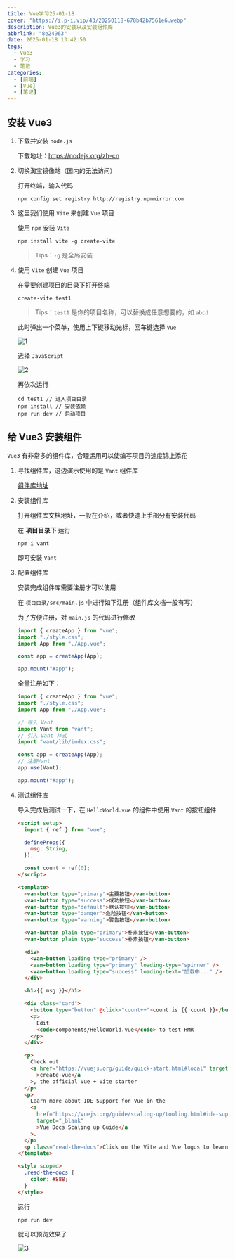 ```yaml
---
title: Vue学习25-01-18
cover: "https://i.p-i.vip/43/20250118-678b42b7561e6.webp"
description: Vue3的安装以及安装组件库
abbrlink: "8e24963"
date: 2025-01-18 13:42:50
tags:
  - Vue3
  - 学习
  - 笔记
categories:
  - [前端]
  - [Vue]
  - [笔记]
---
```


## 安装 Vue3

1. 下载并安装 `node.js`

   下载地址：https://nodejs.org/zh-cn

2. 切换淘宝镜像站（国内的无法访问）

   打开终端，输入代码

   ```shell
   npm config set registry http://registry.npmmirror.com
   ```

3. 这里我们使用 `Vite` 来创建 `Vue` 项目

   使用 `npm` 安装 `Vite`

   ```sell
   npm install vite -g create-vite
   ```

   > Tips：`-g` 是全局安装

4. 使用 `Vite` 创建 `Vue` 项目

   在需要创建项目的目录下打开终端

   ```shell
   create-vite test1
   ```

   > Tips：`test1` 是你的项目名称，可以替换成任意想要的，如 `abcd`

   此时弹出一个菜单，使用上下键移动光标，回车键选择 `Vue`

   ![1](https://i.p-i.vip/43/20250118-678b3f2c33586.webp)

   选择 `JavaScript`

   ![2](https://i.p-i.vip/43/20250118-678b3f2c2c5ac.webp)

   再依次运行

   ```shell
   cd test1 // 进入项目目录
   npm install // 安装依赖
   npm run dev // 启动项目
   ```

## 给 Vue3 安装组件

`Vue3` 有非常多的组件库，合理运用可以使编写项目的速度锦上添花

1. 寻找组件库，这边演示使用的是 `Vant` 组件库

   [组件库地址](https://vant.pro/vant/#/zh-CN/home)

2. 安装组件库

   打开组件库文档地址，一般在介绍，或者快速上手部分有安装代码

   在 **项目目录下** 运行

   ```shell
   npm i vant
   ```

   即可安装 `Vant`

3. 配置组件库

   安装完成组件库需要注册才可以使用

   在 `项目目录/src/main.js` 中进行如下注册（组件库文档一般有写）

   为了方便注册，对 `main.js` 的代码进行修改

   ```js
   import { createApp } from "vue";
   import "./style.css";
   import App from "./App.vue";

   const app = createApp(App);

   app.mount("#app");
   ```

   全量注册如下：

   ```js
   import { createApp } from "vue";
   import "./style.css";
   import App from "./App.vue";

   // 导入 Vant
   import Vant from "vant";
   // 引入 Vant 样式
   import "vant/lib/index.css";

   const app = createApp(App);
   // 注册Vant
   app.use(Vant);

   app.mount("#app");
   ```

4. 测试组件库

   导入完成后测试一下，在 `HelloWorld.vue` 的组件中使用 `Vant` 的按钮组件

   ```html
   <script setup>
     import { ref } from "vue";

     defineProps({
       msg: String,
     });

     const count = ref(0);
   </script>

   <template>
     <van-button type="primary">主要按钮</van-button>
     <van-button type="success">成功按钮</van-button>
     <van-button type="default">默认按钮</van-button>
     <van-button type="danger">危险按钮</van-button>
     <van-button type="warning">警告按钮</van-button>

     <van-button plain type="primary">朴素按钮</van-button>
     <van-button plain type="success">朴素按钮</van-button>

     <div>
       <van-button loading type="primary" />
       <van-button loading type="primary" loading-type="spinner" />
       <van-button loading type="success" loading-text="加载中..." />
     </div>

     <h1>{{ msg }}</h1>

     <div class="card">
       <button type="button" @click="count++">count is {{ count }}</button>
       <p>
         Edit
         <code>components/HelloWorld.vue</code> to test HMR
       </p>
     </div>

     <p>
       Check out
       <a href="https://vuejs.org/guide/quick-start.html#local" target="_blank"
         >create-vue</a
       >, the official Vue + Vite starter
     </p>
     <p>
       Learn more about IDE Support for Vue in the
       <a
         href="https://vuejs.org/guide/scaling-up/tooling.html#ide-support"
         target="_blank"
         >Vue Docs Scaling up Guide</a
       >.
     </p>
     <p class="read-the-docs">Click on the Vite and Vue logos to learn more</p>
   </template>

   <style scoped>
     .read-the-docs {
       color: #888;
     }
   </style>
   ```

   运行

   ```shell
   npm run dev
   ```

   就可以预览效果了

   ![3](https://i.p-i.vip/43/20250118-678b3f2c6da30.webp)
